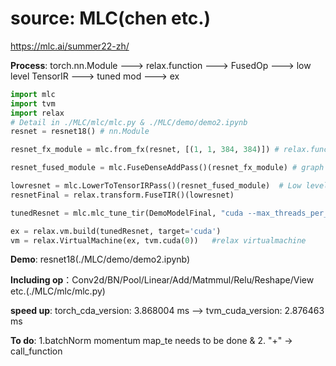 # source: MLC(chen etc.) 
<https://mlc.ai/summer22-zh/>

**Process**: torch.nn.Module ---> relax.function ---> FusedOp ---> low level TensorIR ---> tuned mod ---> ex 
```python
import mlc
import tvm
import relax
# Detail in ./MLC/mlc/mlc.py & ./MLC/demo/demo2.ipynb
resnet = resnet18() # nn.Module

resnet_fx_module = mlc.from_fx(resnet, [(1, 1, 384, 384)]) # relax.function

resnet_fused_module = mlc.FuseDenseAddPass()(resnet_fx_module) # graph op & op fused

lowresnet = mlc.LowerToTensorIRPass()(resnet_fused_module)  # Low level TensorIR
resnetFinal = relax.transform.FuseTIR()(lowresnet)

tunedResnet = mlc.mlc_tune_tir(DemoModelFinal, "cuda --max_threads_per_block=1024 --max_shared_memory_per_block=49152", max_trials_global=64, num_trials_per_iter=64, compile_tir_target='cuda')     # tuned op

ex = relax.vm.build(tunedResnet, target='cuda')
vm = relax.VirtualMachine(ex, tvm.cuda(0))   #relax virtualmachine
```

**Demo**: resnet18(./MLC/demo/demo2.ipynb) 

**Including op**：Conv2d/BN/Pool/Linear/Add/Matmmul/Relu/Reshape/View etc.(./MLC/mlc/mlc.py)

**speed up**: torch_cda_version: 3.868004 ms --> tvm_cuda_version: 2.876463 ms

**To do**: 1.batchNorm momentum map_te needs to be done & 2. "+" -> call_function